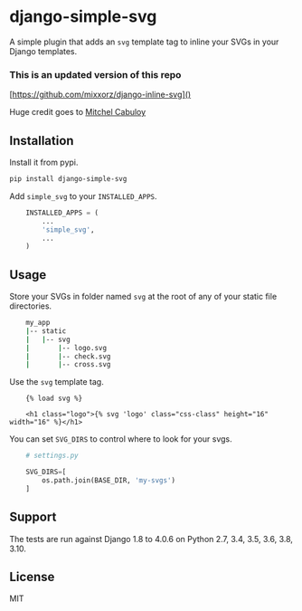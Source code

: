 # django-simple-svg

A simple plugin that adds an ``svg`` template tag to inline your SVGs in your
Django templates.

### This is an updated version of this repo

[https://github.com/mixxorz/django-inline-svg]()

Huge credit goes to [Mitchel Cabuloy](https://github.com/mixxorz)

## Installation

Install it from pypi.

```bash
pip install django-simple-svg
```

Add ```simple_svg``` to your ```INSTALLED_APPS```.

```python
    INSTALLED_APPS = (
        ...
        'simple_svg',
        ...
    )
```

## Usage

Store your SVGs in folder named ```svg``` at the root of any of your static file
directories.

```bash
    my_app
    |-- static
    |   |-- svg
    |       |-- logo.svg
    |       |-- check.svg
    |       |-- cross.svg
```

Use the ```svg``` template tag.

```django
    {% load svg %}

    <h1 class="logo">{% svg 'logo' class="css-class" height="16" width="16" %}</h1>
```

You can set ```SVG_DIRS``` to control where to look for your svgs.

```python
    # settings.py

    SVG_DIRS=[
        os.path.join(BASE_DIR, 'my-svgs')
    ]
```

## Support

The tests are run against Django 1.8 to 4.0.6 on Python 2.7, 3.4, 3.5, 3.6, 3.8, 3.10.

## License

MIT
